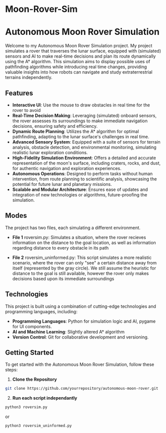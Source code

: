 # Moon-Rover-Sim
# Autonomous Moon Rover Simulation

Welcome to my Autonomous Moon Rover Simulation project. My project simulates a rover that traverses the lunar surface, equipped with (simulated) sensors and AI to make real-time decisions and plan its route dynamically using the A* algorithm. This simulation aims to display possible uses of pathfinding algorithms while introducing real time changes, providing valuable insights into how robots can navigate and study extraterrestrial terrains independently.

## Features

- **Interactive UI**: Use the mouse to draw obstacles in real time for the rover to avoid
- **Real-Time Decision Making**: Leveraging (simulated) onboard sensors, the rover assesses its surroundings to make immediate navigation decisions, ensuring safety and efficiency.
- **Dynamic Route Planning**: Utilizes the A* algorithm for optimal pathfinding, adapting to the lunar surface's challenges in real time.
- **Advanced Sensory System**: Equipped with a suite of sensors for terrain analysis, obstacle detection, and environmental monitoring, simulating realistic lunar exploration conditions.
- **High-Fidelity Simulation Environment**: Offers a detailed and accurate representation of the moon's surface, including craters, rocks, and dust, for authentic navigation and exploration experiences.
- **Autonomous Operations**: Designed to perform tasks without human intervention, from route planning to scientific analysis, showcasing the potential for future lunar and planetary missions.
- **Scalable and Modular Architecture**: Ensures ease of updates and integration of new technologies or algorithms, future-proofing the simulation.

## Modes
The project has two files, each simulating a different environment.

 - **File 1** roversim.py: Simulates a situation, where the rover recieves information on the distance to the goal location, as well as information regarding distance to every obstacle in its path

 - **File 2** roversim_uninformed.py: This script simulates a more realistic scenario, where the rover can only "see" a certain distance away from itself (represented by the gray circle). We still assume the heuristic for distance to the goal is still available, however the rover only makes decisions based upon its immediate surroundings

## Technologies

This project is built using a combination of cutting-edge technologies and programming languages, including:

- **Programming Languages**: Python for simulation logic and AI, pygame for UI components.
- **AI and Machine Learning**: Slightly altered A* algorithm
- **Version Control**: Git for collaborative development and versioning.

## Getting Started

To get started with the Autonomous Moon Rover Simulation, follow these steps:

1. **Clone the Repository**

```bash
git clone https://github.com/yourrepository/autonomous-moon-rover.git
```

2. **Run each script independantly** 
```bash
python3 roversim.py
```
or

```bash 
python3 roversim_uninformed.py
```

